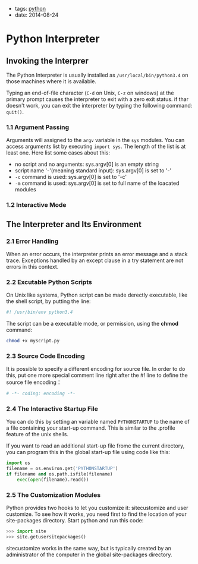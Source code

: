 - tags: [python](/tags.md#python)
- date: 2014-08-24

# Python Interpreter

## Invoking the Interprer

The Python Interpreter is usually installed as `/usr/local/bin/python3.4` on those machines where it is available.

Typing an end-of-file character (`C-d` on Unix, `C-z` on windows) at the primary prompt causes the interpreter to exit with a zero exit status. if thar doesn't work, you can exit the interpreter by typing the following command: `quit()`.

### 1.1 Argument Passing

Arguments will assigned to the `argv` variable in the `sys` modules. You can access arguments list by executing `import sys`. The length of the list is at least one. Here list some cases about this:

- no script and no arguments: sys.argv[0] is an empty string
- script name '-'(meaning standard input): sys.argv[0] is set to '-'
- `-c` command is used: sys.argv[0] is set to '-c'
- `-m` command is used: sys.argv[0] is set to full name of the loacated modules

### 1.2 Interactive Mode

## The Interpreter and Its Environment

### 2.1 Error Handling

When an error occurs, the interpreter prints an error message and a stack trace. Exceptions handled by an except clause in a try statement are not errors in this context.

### 2.2 Excutable Python Scripts

On Unix like systems, Python script can be made derectly executable, like the shell script, by putting the line:

```python
#! /usr/bin/env python3.4

```

The script can be a executable mode, or permission, using the **chmod** command:

```bash
chmod +x myscript.py

```

### 2.3 Source Code Encoding

It is possible to specify a different encoding for source file. In order to do this, put one more special comment line right after the #! line to define the source file encoding：

```python
# -*- coding: encoding -*-

```

### 2.4 The Interactive Startup File

You can do this by setting an variable named `PYTHONSTARTUP` to the name of a file containing your start-up command. This is similar to the .profile feature of the unix shells.

If you want to read an additional start-up file frome the current directory, you can program this in the global start-up file using code like this:

```python
import os
filename = os.environ.get('PYTHONSTARTUP')
if filename and os.path.isfile(filename)
    exec(open(filename).read())

```

### 2.5 The Customization Modules

Python provides two hooks to let you customize it: sitecustomize and user customize. To see how it works, you need first to find the location of your site-packages directory. Start python and run this code:

```python
>>> import site
>>> site.getusersitepackages()

```

sitecustomize works in the same way, but is typically created by an administrator of the computer in the global site-packages directory.